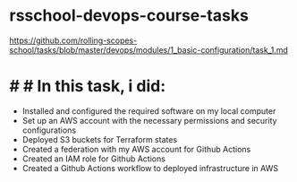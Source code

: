 # rsschool-devops-course-tasks
https://github.com/rolling-scopes-school/tasks/blob/master/devops/modules/1_basic-configuration/task_1.md

# # #  In this task, i did:

- Installed and configured the required software on my local computer
- Set up an AWS account with the necessary permissions and security configurations
- Deployed S3 buckets for Terraform states
- Created a federation with my AWS account for Github Actions
- Created an IAM role for Github Actions
- Created a Github Actions workflow to deployed infrastructure in AWS